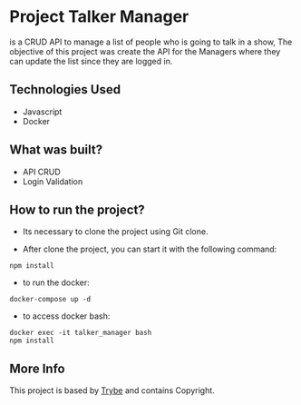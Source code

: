 # Project Talker Manager

is a CRUD API to manage a list of people who is going to talk in a show, The objective of this project was create the API for the Managers where they can update the list since they are logged in.


## Technologies Used

* Javascript
* Docker

## What was built?

* API CRUD
* Login Validation


## How to run the project?

* Its necessary to clone the project using Git clone.

* After clone the project, you can start it with the following command:
```
npm install
```
* to run the docker:
 ```
 docker-compose up -d
 ```
 * to access docker bash:
 ```
 docker exec -it talker_manager bash
 npm install
 ```

 
 ## More Info
 This project is based by [Trybe](https://www.betrybe.com/) and contains Copyright.
